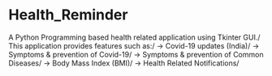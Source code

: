 # Health_Reminder

A Python Programming based health related application using Tkinter GUI./
This application provides features such as:/
-> Covid-19 updates (India)/
-> Symptoms & prevention of Covid-19/
-> Symptoms & prevention of Common Diseases/
-> Body Mass Index (BMI)/
-> Health Related Notifications/

